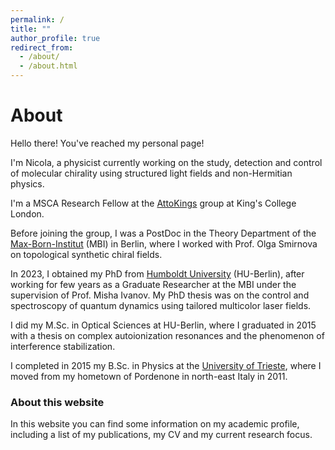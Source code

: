 ```yaml
---
permalink: /
title: ""
author_profile: true
redirect_from: 
  - /about/
  - /about.html
---
```


# About

Hello there! You've reached my personal page!

I'm Nicola, a physicist currently working on the study, detection and control of molecular chirality using structured light fields and non-Hermitian physics.

I'm a MSCA Research Fellow at the [AttoKings](www.attokings.com) group at King's College London. 

Before joining the group, I was a PostDoc in the Theory Department of the [Max-Born-Institut](https://www.mbi-berlin.de) (MBI) in Berlin, where I worked with Prof. Olga Smirnova on topological synthetic chiral fields.

In 2023, I obtained my PhD from [Humboldt University](https://www.hu-berlin.de) (HU-Berlin), after working for few years as a Graduate Researcher at the MBI under the supervision of Prof. Misha Ivanov. My PhD thesis was on the control and spectroscopy of quantum dynamics using tailored multicolor laser fields.

I did my M.Sc. in Optical Sciences at HU-Berlin, where I graduated in 2015 with a thesis on complex autoionization resonances and the phenomenon of interference stabilization.

I completed in 2015 my B.Sc. in Physics at the [University of Trieste](https://portale.units.it/it), where I moved from my hometown of Pordenone in north-east Italy in 2011.

### About this website

In this website you can find some information on my academic profile, including a list of my publications, my CV and my current research focus.

